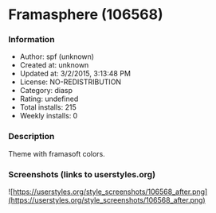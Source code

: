 # Framasphere (106568)

### Information
- Author: spf (unknown)
- Created at: unknown
- Updated at: 3/2/2015, 3:13:48 PM
- License: NO-REDISTRIBUTION
- Category: diasp
- Rating: undefined
- Total installs: 215
- Weekly installs: 0


### Description
Theme with framasoft colors.


### Screenshots (links to userstyles.org)
![https://userstyles.org/style_screenshots/106568_after.png](https://userstyles.org/style_screenshots/106568_after.png)


